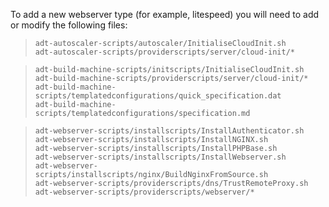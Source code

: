 To add a new webserver type (for example, litespeed) you will need to add or modify the following files:

>     adt-autoscaler-scripts/autoscaler/InitialiseCloudInit.sh
>     adt-autoscaler-scripts/providerscripts/server/cloud-init/*

>     adt-build-machine-scripts/initscripts/InitialiseCloudInit.sh
>     adt-build-machine-scripts/providerscripts/server/cloud-init/*
>     adt-build-machine-scripts/templatedconfigurations/quick_specification.dat
>     adt-build-machine-scripts/templatedconfigurations/specification.md

>     adt-webserver-scripts/installscripts/InstallAuthenticator.sh
>     adt-webserver-scripts/installscripts/InstallNGINX.sh
>     adt-webserver-scripts/installscripts/InstallPHPBase.sh
>     adt-webserver-scripts/installscripts/InstallWebserver.sh
>     adt-webserver-scripts/installscripts/nginx/BuildNginxFromSource.sh
>     adt-webserver-scripts/providerscripts/dns/TrustRemoteProxy.sh
>     adt-webserver-scripts/providerscripts/webserver/*
